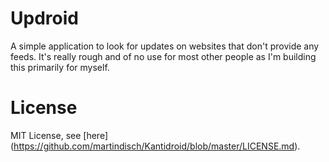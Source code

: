 Updroid
==========

A simple application to look for updates on websites that don't provide any feeds. It's really rough and of no use for most other people as I'm building this primarily for myself.

License
==========

MIT License, see [here] (https://github.com/martindisch/Kantidroid/blob/master/LICENSE.md).
